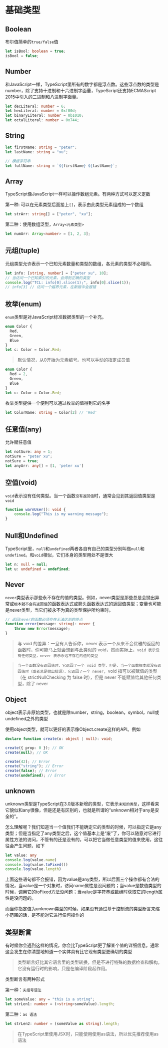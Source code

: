 # 基础类型

## Boolean
布尔值简单的`true/false`值

```typescript
let isBool: boolean = true;
isBool = false;
```

## Number
和JavaScript一样，TypeScript里所有的数字都是浮点数。这些浮点数的类型是number，除了支持十进制和十六进制字面量，TypeScript还支持ECMAScript 2015中引入的二进制和八进制字面量。

```typescript
let decLiteral: number = 6;
let hexLiteral: number = 0xf00d;
let binaryLiteral: number = 0b1010;
let octalLiteral: number = 0o744;
```

## String

```typescript
let firstName: string = "peter";
let lastName: string = "xu";

// 模板字符串
let fullName: string = `${firstName} ${lastName}`;
```

## Array
TypeScript像JavaScript一样可以操作数组元素。有两种方式可以定义定数

第一种: 可以在元素类型后面接上`[]`，表示由此类型元素组成的一个数组

```typescript
let strArr: string[] = ["peter", "xu"];
```

第二种：使用数组泛型，`Array<元素类型>`

```typescript
let numArr: Array<number> = [1, 2, 3];
```

## 元组(tuple)
元组类型允许表示一个已知元素数量和类型的数组，各元素的类型不必相同。

```typescript
let info: [string, number] = ["peter xu", 10];
// 当访问一个已知索引的元素，会得到正确的类型
console.log("TCL: info[0].slice(1);", info[0].slice(1));
// info[3] // 访问一个越界元素，在新版中会报错
```

## 枚举(enum)
`enum`类型是对JavaScript标准数据类型的一个补充。

```typescript
enum Color {
  Red,
  Green,
  Blue
}
let c: Color = Color.Red;
```

> 默认情况，从0开始为元素编号。也可以手动的指定成员值

```typescript
enum Color {
  Red = 2,
  Green,
  Blue
}
let c: Color = Color.Red;
```

枚举类型提供一个便利可以通过枚举的值得到它的名字

```typescript
let ColorName: string = Color[2] // 'Red'
```

## 任意值(any)
允许赋任意值

```typescript
let notSure: any = 1;
notSure = "peter xu";
notSure = true;
let anyArr: any[] = [1, 'peter xu']
```

## 空值(void)
`void`表示没有任何类型。当一个函数`没有返回值`时，通常会见到其返回值类型是`void`

```typescript
function warnUser(): void {
    console.log("This is my warning message");
}
```

## Null和Undefined
TypeScript里，`null`和`undefined`两者各自有自己的类型分别叫做`null`和`undefined`。和`void`相似，它们本身的类型用处不是很大

```typescript
let n: null = null;
let u: undefined = undefined;
```

## Never
`never`类型表示那些永不存在的值的类型。例如，never类型是那些总是会抛出异常或`根本就不会有返回值`的函数表达式或箭头函数表达式的返回值类型；变量也可能是never类型，当它们被永不为真的类型保护所约束时。

```typescript
// 返回never的函数必须存在无法达到的终点
function error(message: string): never {
    throw new Error(message);
}
```

> 与 void 的差异：一旦有人告诉你，never 表示一个从来不会优雅的返回的函数时，你可能马上就会想到与此类似的 void，然而实际上，`void 表示没有任何类型，never 表示永远不存在的值的类型`

> `当一个函数没有返回值时，它返回了一个 void 类型，但是，当一个函数根本就没有返回值时（或者总是抛出错误），它返回了一个 never`，void 指可以被赋值的类型（在 strictNullChecking 为 false 时），但是 never 不能赋值给其他任何类型，除了 never

## Object
object表示非原始类型，也就是除number，string，boolean，symbol，null或undefined之外的类型

使用object类型，就可以更好的表示像Object.create这样的API。例如

```typescript
declare function create(o: object | null): void;

create({ prop: 0 }); // OK
create(null); // OK

create(42); // Error
create("string"); // Error
create(false); // Error
create(undefined); // Error
```

## unknown
unknown类型是TypeScript在3.0版本新增的类型，它表示`未知的类型`，这样看来它貌似和any很像，但是还是有区别的，也就是所谓的“unknown相对于any是安全的”。

怎么理解呢？我们知道当一个值我们不能确定它的类型的时候，可以指定它是any类型；但是当指定了any类型之后，这个值基本上是“废”了，你可以随意对它进行属性方法的访问，不管有的还是没有的，可以把它当做任意类型的值来使用，这往往会产生问题，如下

```typescript
let value: any
console.log(value.name)
console.log(value.toFixed())
console.log(value.length)
```

上面这些语句都不会报错，因为value是any类型，所以后面三个操作都有合法的情况，当value是一个对象时，访问name属性是没问题的；当value是数值类型的时候，调用它的toFixed方法没问题；当value是字符串或数组时获取它的length属性是没问题的。

而当你指定值为unknown类型的时候，如果没有通过基于控制流的类型断言来缩小范围的话，是不能对它进行任何操作的

## 类型断言
有时候你会遇到这样的情况，你会比TypeScript更了解某个值的详细信息。通常这会发生在你清楚地知道一个实体具有比它现有类型更确切的类型

> 类型断言好比其它语言里的类型转换，但是不进行特殊的数据检查和解构。它没有运行时的影响，只是在编译阶段起作用。

类型断言有两种形式

第一种：`尖括号语法`

```typescript
let someValue: any = "this is a string";
let strLen1: number = (<string>someValue).length;
```

第二种：`as 语法`

```typescript
let strLen2: number = (someValue as string).length;
```

> 在TypeScript里使用JSX时，只能使用使用as语法，所以优先推荐使用as语法
